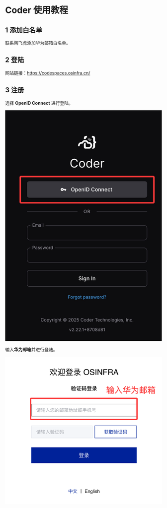 # Coder 使用教程

## 1 添加白名单

联系陶飞虎添加华为邮箱白名单。

## 2 登陆

网站链接：https://codespaces.osinfra.cn/

## 3 注册

选择 **OpenID Connect** 进行登陆。

![img](images/01-image.png)

输入**华为邮箱**并进行登陆。

![img](images/02-image.png)